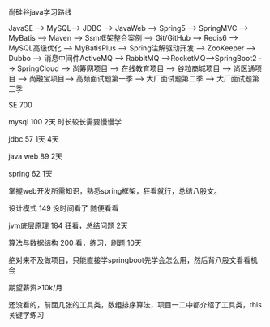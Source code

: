 尚硅谷java学习路线

JavaSE --> MySQL--> JDBC --> JavaWeb --> Spring5 --> SpringMVC --> MyBatis --> Maven --> Ssm框架整合案例 --> Git/GitHub --> Redis6 --> MySQL高级优化 --> MyBatisPlus --> Spring注解驱动开发 -->  ZooKeeper --> Dubbo --> 消息中间件ActiveMQ --> RabbitMQ -->RocketMQ-->SpringBoot2 -->  SpringCloud --> 尚筹网项目 --> 在线教育项目 --> 谷粒商城项目 --> 尚医通项目 --> 尚融宝项目--> 高频面试题第一季 --> 大厂面试题第二季 --> 大厂面试题第三季 

SE    700           

mysql  100       2天             时长较长需要慢慢学

jdbc      57        1天              4天

java web 89     2天

spring    62      1天

掌握web开发所需知识，熟悉spring框架，狂看就行，总结八股文。

设计模式    149   没时间看了                  随便看看

jvm底层原理   184    狂看，总结问题      2天

算法与数据结构   200   看，练习，刷题  10天

绝对来不及做项目，只能直接学springboot先学会怎么用，然后背八股文看看机会

期望薪资>10k/月

还没看的，前面几张的工具类，数组排序算法，项目一二中都介绍了工具类，this关键字练习